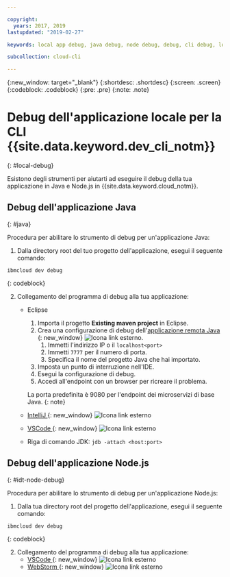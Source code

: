 ```yaml
---

copyright:
  years: 2017, 2019
lastupdated: "2019-02-27"

keywords: local app debug, java debug, node debug, debug, cli debug, local cli, ibmcloud dev, dev debug

subcollection: cloud-cli

---
```


{:new_window: target="_blank"}
{:shortdesc: .shortdesc}
{:screen: .screen}
{:codeblock: .codeblock}
{:pre: .pre}
{:note: .note}

# Debug dell'applicazione locale per la CLI {{site.data.keyword.dev_cli_notm}}
{: #local-debug}

Esistono degli strumenti per aiutarti ad eseguire il debug della tua applicazione in Java e Node.js in {{site.data.keyword.cloud_notm}}.

## Debug dell'applicazione Java
{: #java}

Procedura per abilitare lo strumento di debug per un'applicazione Java:

1. Dalla directory root del tuo progetto dell'applicazione, esegui il seguente comando:

  ```
  ibmcloud dev debug
  ```
  {: codeblock}

2. Collegamento del programma di debug alla tua applicazione:

	* Eclipse
      1. Importa il progetto **Existing maven project** in Eclipse.
      2. Crea una configurazione di debug dell'[applicazione remota Java ](http://help.eclipse.org/neon/index.jsp?topic=%2Forg.eclipse.jdt.doc.user%2Ftasks%2Ftask-remotejava_launch_config.htm){: new_window} ![Icona link esterno](../../icons/launch-glyph.svg "Icona link esterno").
      		1. Immetti l'indirizzo IP o il `localhost<port>`  
      		2. Immetti `7777` per il numero di porta.
      		3. Specifica il nome del progetto Java che hai importato.
      6. Imposta un punto di interruzione nell'IDE.
      7. Esegui la configurazione di debug.
      8. Accedi all'endpoint con un browser per ricreare il problema.  
	   
	   La porta predefinita è 9080 per l'endpoint dei microservizi di base Java.
	   {: note}

	* [IntelliJ ](https://www.jetbrains.com/help/idea/2016.3/run-debug-configuration-remote.html){: new_window} ![Icona link esterno](../../icons/launch-glyph.svg "Icona link esterno")
	* [VSCode ](https://marketplace.visualstudio.com/items?itemName=donjayamanne.javadebugger){: new_window} ![Icona link esterno](../../icons/launch-glyph.svg "Icona link esterno")
	* Riga di comando JDK: `jdb -attach <host:port>`

## Debug dell'applicazione Node.js
{: #idt-node-debug}

Procedura per abilitare lo strumento di debug per un'applicazione Node.js:

1. Dalla tua directory root del progetto dell'applicazione, esegui il seguente comando:
  ```
  ibmcloud dev debug
  ```
  {: codeblock}

2. Collegamento del programma di debug alla tua applicazione:
	* [VSCode ](https://blog.docker.com/2016/07/live-debugging-docker/){: new_window} ![Icona link esterno](../../icons/launch-glyph.svg "Icona link esterno")
	* [WebStorm ](https://blog.alexseifert.com/2016/10/25/debugging-node-js-in-a-docker-container-with-webstorm/){: new_window} ![Icona link esterno](../../icons/launch-glyph.svg "Icona link esterno")


<!--
## Swift application debugging - content from mike tunnicliffe
{: #swift}

Steps to enable debug for a Swift application:  

1. On the App server (or system where the Swift application will execute), you should start the 'lldb server':
 - `lldb-server platform -->
<!-- listen <port number>`
2. On the App server, build the Kitura-based server application using the debug configuration:
 - `swift build debug`
3. On the App server, start the Kitura-based server application:
 - `./build/debug/Kitura-Starter`
4. On the client system (also known as the host system), start the 'lldb client':
 - `lldb`
5. Configure lldb client to connect to lldb-server:
 - `(lldb) platform select remote-linux`
 - `(lldb) platform connect connect://<ip address server>:<port number server>`
6. Execute commands to debug remote program:
 - `(lldb) process attach -->
<!--pid 3626`
-->
